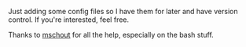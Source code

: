 Just adding some config files so I have them for later and have version control. If you're interested, feel free.

Thanks to [mschout](https://github.com/mschout) for all the help, especially on the bash stuff.